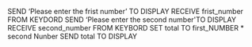 SEND ‘Please enter the frist number’ TO DISPLAY
RECEIVE frist_number FROM KEYDORD
SEND ‘Please enter the second number'TO DISPLAY
RECEIVE second_number FROM KEYBORD 
SET total TO first_NUMBER *  second Nunber 
SEND total TO DISPLAY 
